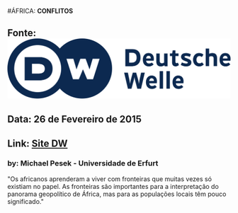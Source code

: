 #ÁFRICA: **CONFLITOS**

## Fonte: ![Logo DW](media/img/conflicts/dw-logo.png)
## Data: **26 de Fevereiro de 2015**
## Link: **[Site DW](https://goo.gl/uW2bi9)**

### by: Michael Pesek - Universidade de Erfurt

"Os africanos aprenderam a viver com fronteiras que muitas vezes só existiam no papel. As fronteiras são importantes para a interpretação do panorama geopolítico de África, mas para as populações locais têm pouco significado."